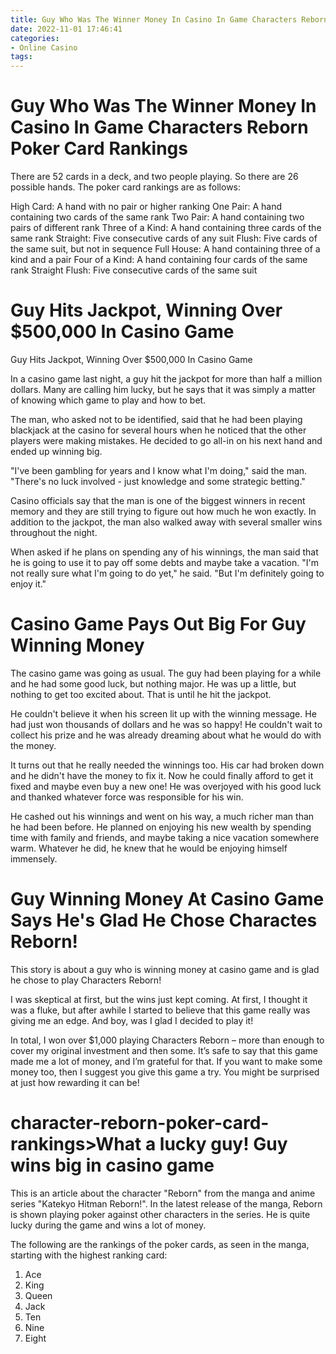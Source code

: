 ```yaml
---
title: Guy Who Was The Winner Money In Casino In Game Characters Reborn Poker Card Rankings
date: 2022-11-01 17:46:41
categories:
- Online Casino
tags:
---
```



#  Guy Who Was The Winner Money In Casino In Game Characters Reborn Poker Card Rankings

There are 52 cards in a deck, and two people playing. So there are 26 possible hands. The poker card rankings are as follows:

High Card: A hand with no pair or higher ranking
One Pair: A hand containing two cards of the same rank
Two Pair: A hand containing two pairs of different rank
Three of a Kind: A hand containing three cards of the same rank
Straight: Five consecutive cards of any suit
Flush: Five cards of the same suit, but not in sequence
Full House: A hand containing three of a kind and a pair
Four of a Kind: A hand containing four cards of the same rank
Straight Flush: Five consecutive cards of the same suit

#  Guy Hits Jackpot, Winning Over $500,000 In Casino Game 

Guy Hits Jackpot, Winning Over $500,000 In Casino Game 

In a casino game last night, a guy hit the jackpot for more than half a million dollars. Many are calling him lucky, but he says that it was simply a matter of knowing which game to play and how to bet.

The man, who asked not to be identified, said that he had been playing blackjack at the casino for several hours when he noticed that the other players were making mistakes. He decided to go all-in on his next hand and ended up winning big.

"I've been gambling for years and I know what I'm doing," said the man. "There's no luck involved - just knowledge and some strategic betting."

Casino officials say that the man is one of the biggest winners in recent memory and they are still trying to figure out how much he won exactly. In addition to the jackpot, the man also walked away with several smaller wins throughout the night.

When asked if he plans on spending any of his winnings, the man said that he is going to use it to pay off some debts and maybe take a vacation. "I'm not really sure what I'm going to do yet," he said. "But I'm definitely going to enjoy it."

#  Casino Game Pays Out Big For Guy Winning Money 

The casino game was going as usual. The guy had been playing for a while and he had some good luck, but nothing major. He was up a little, but nothing to get too excited about. That is until he hit the jackpot.

He couldn't believe it when his screen lit up with the winning message. He had just won thousands of dollars and he was so happy! He couldn't wait to collect his prize and he was already dreaming about what he would do with the money.

It turns out that he really needed the winnings too. His car had broken down and he didn't have the money to fix it. Now he could finally afford to get it fixed and maybe even buy a new one! He was overjoyed with his good luck and thanked whatever force was responsible for his win.

He cashed out his winnings and went on his way, a much richer man than he had been before. He planned on enjoying his new wealth by spending time with family and friends, and maybe taking a nice vacation somewhere warm. Whatever he did, he knew that he would be enjoying himself immensely.

#  Guy Winning Money At Casino Game Says He's Glad He Chose Charactes Reborn!

This story is about a guy who is winning money at casino game and is glad he chose to play Characters Reborn!

I was skeptical at first, but the wins just kept coming. At first, I thought it was a fluke, but after awhile I started to believe that this game really was giving me an edge. And boy, was I glad I decided to play it!

In total, I won over $1,000 playing Characters Reborn – more than enough to cover my original investment and then some. It’s safe to say that this game made me a lot of money, and I’m grateful for that. If you want to make some money too, then I suggest you give this game a try. You might be surprised at just how rewarding it can be!

#   character-reborn-poker-card-rankings>What a lucky guy! Guy wins big in casino game

This is an article about the character "Reborn" from the manga and anime series "Katekyo Hitman Reborn!". In the latest release of the manga, Reborn is shown playing poker against other characters in the series. He is quite lucky during the game and wins a lot of money.

The following are the rankings of the poker cards, as seen in the manga, starting with the highest ranking card:

1. Ace
2. King
3. Queen
4. Jack
5. Ten
6. Nine
7. Eight